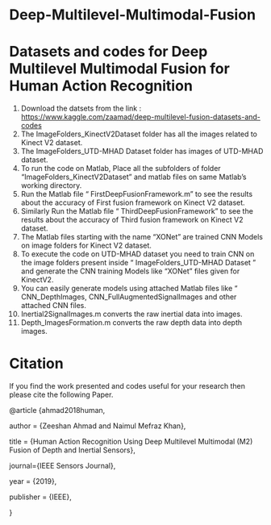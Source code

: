 # Deep-Multilevel-Multimodal-Fusion
# Datasets and codes for Deep Multilevel Multimodal Fusion for Human Action Recognition

1)	Download the datsets from the link : https://www.kaggle.com/zaamad/deep-multilevel-fusion-datasets-and-codes
2)	 The ImageFolders_KinectV2Dataset folder has all the images related to Kinect V2 dataset.
3)	 The ImageFolders_UTD-MHAD Dataset folder has images of UTD-MHAD dataset.
4)	 To run the code on Matlab, Place all the subfolders of  folder “ImageFolders_KinectV2Dataset” and  matlab files on same Matlab’s working directory.
5)	Run the Matlab file “ FirstDeepFusionFramework.m” to see the results about the accuracy of 
    First fusion framework on Kinect V2 dataset.
6)	Similarly Run the Matlab file “ ThirdDeepFusionFramework” to see the results about the accuracy of Third fusion framework on Kinect V2 dataset.
7)	The Matlab files starting with the name “XONet” are trained CNN Models on image folders for Kinect V2 dataset.
8)	To execute the code on UTD-MHAD dataset you need to train CNN on the image folders present inside “ ImageFolders_UTD-MHAD Dataset ” and generate the CNN training Models like “XONet” files given for KinectV2. 
9)	You can easily generate models using attached Matlab files like “ CNN_DepthImages, CNN_FullAugmentedSignalImages and other attached CNN files.
10)	Inertial2SignalImages.m  converts the raw inertial data into images.
11)	Depth_ImagesFormation.m  converts the raw depth data into depth images. 
         
 # Citation

If you find the work presented and codes useful for your research then please cite the following Paper.

  @article {ahmad2018human,
  
  author    = {Zeeshan Ahmad and Naimul Mefraz Khan},
  
  title     = {Human Action Recognition Using Deep Multilevel Multimodal (M2) Fusion of Depth and Inertial Sensors},
  
  journal={IEEE Sensors Journal},
  
  year      = {2019},
  
  publisher = {IEEE},
  
}
